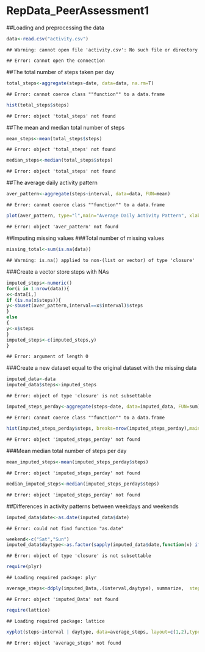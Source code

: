 RepData_PeerAssessment1
========================================================

##Loading and preprocessing the data

```r
data<-read.csv("activity.csv")
```

```
## Warning: cannot open file 'activity.csv': No such file or directory
```

```
## Error: cannot open the connection
```

##The total number of steps taken per day

```r
total_steps<-aggregate(steps~date, data=data, na.rm=T)
```

```
## Error: cannot coerce class ""function"" to a data.frame
```

```r
hist(total_steps$steps)
```

```
## Error: object 'total_steps' not found
```

##The mean and median total number of steps

```r
mean_steps<-mean(total_steps$steps)
```

```
## Error: object 'total_steps' not found
```

```r
median_steps<-median(total_steps$steps)
```

```
## Error: object 'total_steps' not found
```


##The average daily activity pattern

```r
aver_pattern<-aggregate(steps~interval, data=data, FUN=mean)
```

```
## Error: cannot coerce class ""function"" to a data.frame
```

```r
plot(aver_pattern, type="l",main="Average Daily Activity Pattern", xlab="5 Mins Intervals Daily", ylab="Average Steps All Days")
```

```
## Error: object 'aver_pattern' not found
```

##Imputing missing values
###Total number of missing values

```r
missing_total<-sum(is.na(data))
```

```
## Warning: is.na() applied to non-(list or vector) of type 'closure'
```

###Create a vector store steps with NAs

```r
imputed_steps<-numeric()
for(i in 1:nrow(data)){
x<-data[i,]
if (is.na(x$steps)){
y<-sbuset(aver_pattern,interval==x$interval)$steps
}
else
{
y<-x$steps
}
imputed_steps<-c(imputed_steps,y)
}
```

```
## Error: argument of length 0
```

###Create a new dataset equal to the original dataset with the missing data

```r
imputed_data<-data
imputed_data$steps<-imputed_steps
```

```
## Error: object of type 'closure' is not subsettable
```

```r
imputed_steps_perday<-aggregate(steps~date, data=imputed_data, FUN=sum)
```

```
## Error: cannot coerce class ""function"" to a data.frame
```


```r
hist(imputed_steps_perday$steps, breaks=nrow(imputed_steps_perday),main="Total Steps Per Day with Imputed",xlan="Steps perday",col="red")
```

```
## Error: object 'imputed_steps_perday' not found
```

###Mean median total number of steps per day

```r
mean_imputed_steps<-mean(imputed_steps_perday$steps)
```

```
## Error: object 'imputed_steps_perday' not found
```

```r
median_imputed_steps<-median(imputed_steps_perday$steps)
```

```
## Error: object 'imputed_steps_perday' not found
```

##Differences in activity patterns between weekdays and weekends

```r
imputed_data$date<-as.date(imputed_data$date)
```

```
## Error: could not find function "as.date"
```

```r
weekend<-c("Sat","Sun")
imputed_data$daytype<-as.factor(sapply(imputed_data$date,function(x) ifelse(weekdays(x) %in% weekend,"weekend","weekday")))
```

```
## Error: object of type 'closure' is not subsettable
```


```r
require(plyr)
```

```
## Loading required package: plyr
```

```r
average_steps<-ddply(imputed_Data,.(interval,daytype), summarize,  steps=mean(steps))
```

```
## Error: object 'imputed_Data' not found
```

```r
require(lattice)
```

```
## Loading required package: lattice
```

```r
xyplot(steps~interval | daytype, data=average_steps, layout=c(1,2),type="l",xlanb="5 mins intervals over day", ylab="Number of steps", main="Activity Patterns on weekdays and weekends")
```

```
## Error: object 'average_steps' not found
```
